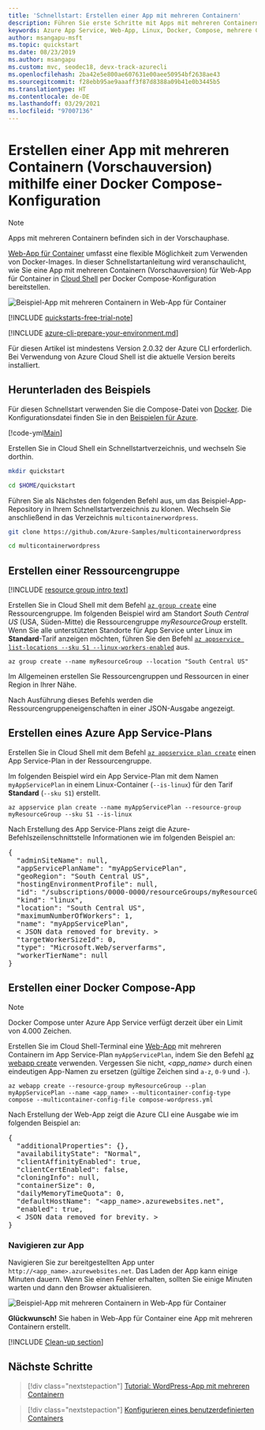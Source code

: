 ```yaml
---
title: 'Schnellstart: Erstellen einer App mit mehreren Containern'
description: Führen Sie erste Schritte mit Apps mit mehreren Containern in Azure App Service aus, indem Sie Ihre erste App mit mehreren Containern bereitstellen.
keywords: Azure App Service, Web-App, Linux, Docker, Compose, mehrere Container, Web-App für Container, Container, Wordpress, Azure Database for MySQL, Produktionsdatenbank mit Containern
author: msangapu-msft
ms.topic: quickstart
ms.date: 08/23/2019
ms.author: msangapu
ms.custom: mvc, seodec18, devx-track-azurecli
ms.openlocfilehash: 2ba42e5e800ae607631e00aee50954bf2638ae43
ms.sourcegitcommit: f28ebb95ae9aaaff3f87d8388a09b41e0b3445b5
ms.translationtype: HT
ms.contentlocale: de-DE
ms.lasthandoff: 03/29/2021
ms.locfileid: "97007136"
---
```

# <a name="create-a-multi-container-preview-app-using-a-docker-compose-configuration"></a>Erstellen einer App mit mehreren Containern (Vorschauversion) mithilfe einer Docker Compose-Konfiguration

> [!NOTE]
> Apps mit mehreren Containern befinden sich in der Vorschauphase.

[Web-App für Container](overview.md#app-service-on-linux) umfasst eine flexible Möglichkeit zum Verwenden von Docker-Images. In dieser Schnellstartanleitung wird veranschaulicht, wie Sie eine App mit mehreren Containern (Vorschauversion) für Web-App für Container in [Cloud Shell](../cloud-shell/overview.md) per Docker Compose-Konfiguration bereitstellen.

![Beispiel-App mit mehreren Containern in Web-App für Container][1]

[!INCLUDE [quickstarts-free-trial-note](../../includes/quickstarts-free-trial-note.md)]

[!INCLUDE [azure-cli-prepare-your-environment.md](../../includes/azure-cli-prepare-your-environment.md)]

Für diesen Artikel ist mindestens Version 2.0.32 der Azure CLI erforderlich. Bei Verwendung von Azure Cloud Shell ist die aktuelle Version bereits installiert.

## <a name="download-the-sample"></a>Herunterladen des Beispiels

Für diesen Schnellstart verwenden Sie die Compose-Datei von [Docker](https://docs.docker.com/compose/wordpress/#define-the-project). Die Konfigurationsdatei finden Sie in den [Beispielen für Azure](https://github.com/Azure-Samples/multicontainerwordpress).

[!code-yml[Main](../../azure-app-service-multi-container/docker-compose-wordpress.yml)]

Erstellen Sie in Cloud Shell ein Schnellstartverzeichnis, und wechseln Sie dorthin.

```bash
mkdir quickstart

cd $HOME/quickstart
```

Führen Sie als Nächstes den folgenden Befehl aus, um das Beispiel-App-Repository in Ihrem Schnellstartverzeichnis zu klonen. Wechseln Sie anschließend in das Verzeichnis `multicontainerwordpress`.

```bash
git clone https://github.com/Azure-Samples/multicontainerwordpress

cd multicontainerwordpress
```

## <a name="create-a-resource-group"></a>Erstellen einer Ressourcengruppe

[!INCLUDE [resource group intro text](../../includes/resource-group.md)]

Erstellen Sie in Cloud Shell mit dem Befehl [`az group create`](/cli/azure/group#az-group-create) eine Ressourcengruppe. Im folgenden Beispiel wird am Standort *South Central US* (USA, Süden-Mitte) die Ressourcengruppe *myResourceGroup* erstellt. Wenn Sie alle unterstützten Standorte für App Service unter Linux im **Standard**-Tarif anzeigen möchten, führen Sie den Befehl [`az appservice list-locations --sku S1 --linux-workers-enabled`](/cli/azure/appservice#az-appservice-list-locations) aus.

```azurecli-interactive
az group create --name myResourceGroup --location "South Central US"
```

Im Allgemeinen erstellen Sie Ressourcengruppen und Ressourcen in einer Region in Ihrer Nähe.

Nach Ausführung dieses Befehls werden die Ressourcengruppeneigenschaften in einer JSON-Ausgabe angezeigt.

## <a name="create-an-azure-app-service-plan"></a>Erstellen eines Azure App Service-Plans

Erstellen Sie in Cloud Shell mit dem Befehl [`az appservice plan create`](/cli/azure/appservice/plan#az-appservice-plan-create) einen App Service-Plan in der Ressourcengruppe.

Im folgenden Beispiel wird ein App Service-Plan mit dem Namen `myAppServicePlan` in einem Linux-Container (`--is-linux`) für den Tarif **Standard** (`--sku S1`) erstellt.

```azurecli-interactive
az appservice plan create --name myAppServicePlan --resource-group myResourceGroup --sku S1 --is-linux
```

Nach Erstellung des App Service-Plans zeigt die Azure-Befehlszeilenschnittstelle Informationen wie im folgenden Beispiel an:

<pre>
{
  "adminSiteName": null,
  "appServicePlanName": "myAppServicePlan",
  "geoRegion": "South Central US",
  "hostingEnvironmentProfile": null,
  "id": "/subscriptions/0000-0000/resourceGroups/myResourceGroup/providers/Microsoft.Web/serverfarms/myAppServicePlan",
  "kind": "linux",
  "location": "South Central US",
  "maximumNumberOfWorkers": 1,
  "name": "myAppServicePlan",
  &lt; JSON data removed for brevity. &gt;
  "targetWorkerSizeId": 0,
  "type": "Microsoft.Web/serverfarms",
  "workerTierName": null
}
</pre>

## <a name="create-a-docker-compose-app"></a>Erstellen einer Docker Compose-App

> [!NOTE]
> Docker Compose unter Azure App Service verfügt derzeit über ein Limit von 4.000 Zeichen.

Erstellen Sie im Cloud Shell-Terminal eine [Web-App](overview.md#app-service-on-linux) mit mehreren Containern im App Service-Plan `myAppServicePlan`, indem Sie den Befehl [az webapp create](/cli/azure/webapp#az-webapp-create) verwenden. Vergessen Sie nicht, _\<app_name>_ durch einen eindeutigen App-Namen zu ersetzen (gültige Zeichen sind `a-z`, `0-9` und `-`).

```azurecli
az webapp create --resource-group myResourceGroup --plan myAppServicePlan --name <app_name> --multicontainer-config-type compose --multicontainer-config-file compose-wordpress.yml
```

Nach Erstellung der Web-App zeigt die Azure CLI eine Ausgabe wie im folgenden Beispiel an:

<pre>
{
  "additionalProperties": {},
  "availabilityState": "Normal",
  "clientAffinityEnabled": true,
  "clientCertEnabled": false,
  "cloningInfo": null,
  "containerSize": 0,
  "dailyMemoryTimeQuota": 0,
  "defaultHostName": "&lt;app_name&gt;.azurewebsites.net",
  "enabled": true,
  &lt; JSON data removed for brevity. &gt;
}
</pre>

### <a name="browse-to-the-app"></a>Navigieren zur App

Navigieren Sie zur bereitgestellten App unter `http://<app_name>.azurewebsites.net`. Das Laden der App kann einige Minuten dauern. Wenn Sie einen Fehler erhalten, sollten Sie einige Minuten warten und dann den Browser aktualisieren.

![Beispiel-App mit mehreren Containern in Web-App für Container][1]

**Glückwunsch!** Sie haben in Web-App für Container eine App mit mehreren Containern erstellt.

[!INCLUDE [Clean-up section](../../includes/cli-script-clean-up.md)]

## <a name="next-steps"></a>Nächste Schritte

> [!div class="nextstepaction"]
> [Tutorial: WordPress-App mit mehreren Containern](tutorial-multi-container-app.md)

> [!div class="nextstepaction"]
> [Konfigurieren eines benutzerdefinierten Containers](configure-custom-container.md)

<!--Image references-->
[1]: media/tutorial-multi-container-app/azure-multi-container-wordpress-install.png
